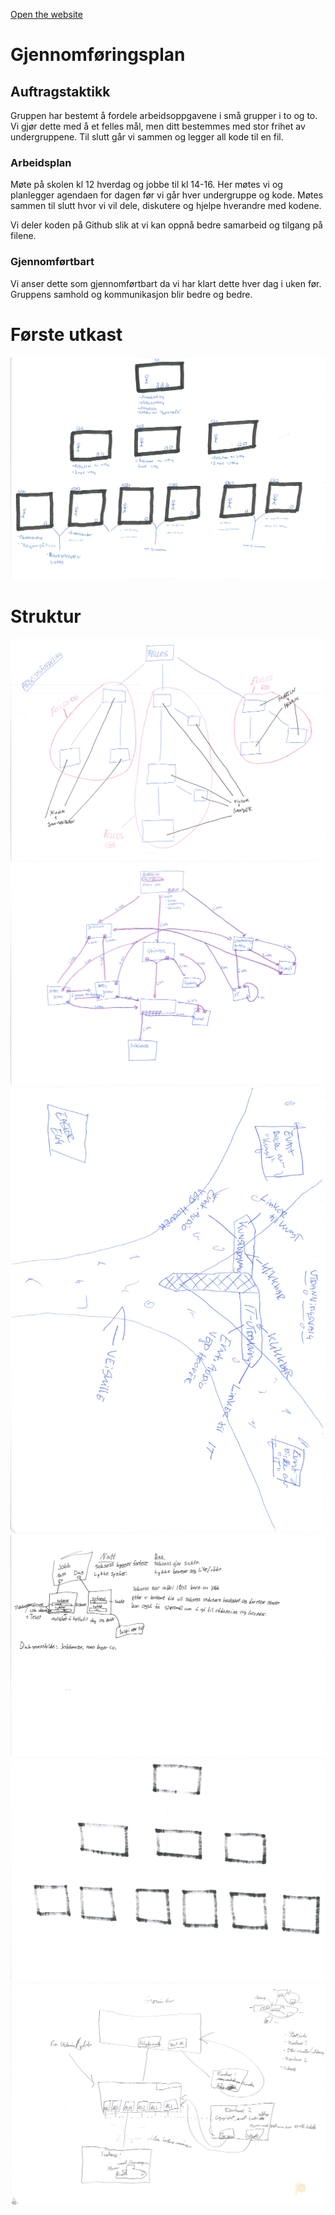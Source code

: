 [Open the website](https://blackcapcoder.github.io/future-webproj/forside.html)

# Gjennomføringsplan

## Auftragstaktikk

Gruppen har bestemt å fordele arbeidsoppgavene i små grupper i to og to. Vi gjør dette med å et felles mål, men ditt bestemmes med stor frihet av undergruppene. Til slutt går vi sammen og legger all kode til en fil.

### Arbeidsplan
Møte på skolen kl 12 hverdag og jobbe til  kl 14-16. Her møtes vi og planlegger agendaen for dagen før vi går hver undergruppe og kode. Møtes sammen til slutt hvor vi vil dele, diskutere og hjelpe hverandre med kodene.

Vi deler koden på Github slik at vi kan oppnå bedre samarbeid og tilgang på filene. 

### Gjennomførtbart
Vi anser dette som gjennomførtbart da vi har klart dette hver dag i uken før.
Gruppens samhold og kommunikasjon blir bedre og bedre.

# Første utkast
![](bilder/ilu6.png)

# Struktur

![](bilder/drawing1.png)
![](bilder/drawing2.png)
![](bilder/drawing3.png)
![](bilder/drawing4.png)
![](bilder/drawing5.png)
![](bilder/drawing7.png)
